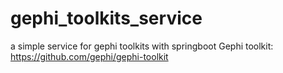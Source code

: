 # gephi_toolkits_service
 a simple service for gephi toolkits with springboot
Gephi toolkit: https://github.com/gephi/gephi-toolkit

